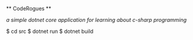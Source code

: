 ** CodeRogues **

_a simple dotnet core application for learning about c-sharp programming_

$ cd src
$ dotnet run
$ dotnet build

